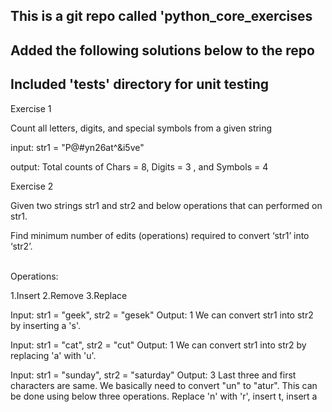 <h2>This is a git repo called 'python_core_exercises</h2> 
<h2>Added the following solutions below to the repo</h2>
<h2>Included 'tests' directory for unit testing</h2>

<p>Exercise 1</p>
<p>Count all letters, digits, and special symbols from a given string</p>

<p>input: str1 = "P@#yn26at^&i5ve"</p>

<p>output: Total counts of Chars = 8, Digits = 3 , and Symbols = 4 </p>

<p>Exercise 2</p>
<p>Given two strings str1 and str2 and below operations that can performed on str1.</p>

<p>Find minimum number of edits (operations) required to convert ‘str1’ into ‘str2’.</p>
<br>
Operations:

1.Insert
2.Remove
3.Replace

Input:   str1 = "geek", str2 = "gesek"
Output:  1
We can convert str1 into str2 by inserting a 's'.

Input:   str1 = "cat", str2 = "cut"
Output:  1
We can convert str1 into str2 by replacing 'a' with 'u'.

Input:   str1 = "sunday", str2 = "saturday"
Output:  3
Last three and first characters are same.  We basically
need to convert "un" to "atur".  This can be done using
below three operations. 
Replace 'n' with 'r', insert t, insert a
